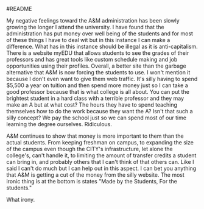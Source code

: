 #README


My negative feelings toward the A&M administration has been slowly growing the longer I attend the university. I have found that the administration has put money over well being of the students and for most of these things I have to deal wit but in this instance I can make a difference. What has in this instance should be illegal as it is anti-capitalism. There is a website myEDU that allows students to see the grades of their professors and has great tools like custom schedule making and job opportunities using their profiles. Overall, a better site than the garbage alternative that A&M is now forcing the students to use. I won't mention it because I don't even want to give them web traffic. It's silly having to spend $5,500 a year on tuition and then spend more money just so I can take a good professor because that is what college is all about. You can put the brightest student in a hard class with a terrible professor and they may make an A but at what cost? The hours they have to spend teaching themselves how to do the work because they want the A? Isn't that such a silly concept? We pay the school just so we can spend most of our time learning the degree ourselves. Ridiculous. 

A&M continues to show that money is more important to them than the actual students. From keeping freshman on campus, to expanding the size of the campus even though the CITY's infrastructure, let alone the college's, can't handle it, to limiting the amount of transfer credits a student can bring in, and probably others that I can't think of that others can. Like I said I can't do much but I can help out in this aspect. I can bet you anything that A&M is getting a cut of the money from the silly website. The most ironic thing is at the bottom is states "Made by the Students, For the students."

What irony. 
